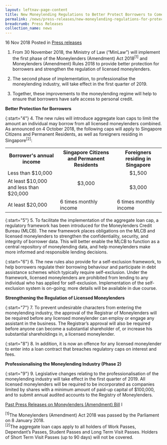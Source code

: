 ```yaml
---
layout: leftnav-page-content
title: New Moneylending Regulations to Better Protect Borrowers to Come Into Force on 30 Nov 2018
permalink: /news/press-releases/new-moneylending-regulations-for-protection-of-borrowers
breadcrumb: Press Releases
collection_name: news
---
```


16 Nov 2018 Posted in [Press releases](/news/press-releases)

1. From 30 November 2018, the Ministry of Law (“MinLaw”) will implement the first phase of the Moneylenders (Amendment) Act 2018<sup>[1]</sup> and Moneylenders (Amendment) Rules 2018 to provide better protection for borrowers and strengthen the regulation of licensed moneylenders.

2. The second phase of implementation, to professionalise the moneylending industry, will take effect in the first quarter of 2019.

3. Together, these improvements to the moneylending regime will help to ensure that borrowers have safe access to personal credit.

**Better Protection for Borrowers**

{:start="4"}
4. The new rules will introduce aggregate loan caps to limit the amount an individual may borrow from all licensed moneylenders combined. As announced on 4 October 2018, the following caps will apply to Singapore Citizens and Permanent Residents, as well as foreigners residing in Singapore<sup>[2]</sup>:

<table class="table-h">
<tr>
<th>Borrower's annual income</th>
<th>Singapore Citizens and Permanent Residents</th>
<th>Foreigners residing in Singapore</th>
</tr>
<tr>
<td>Less than $10,000</td>
<td rowspan="2" align="center">$3,000</td>
<td align="center">$1,500</td>
</tr>

<tr>
<td>At least $10,000 and less than $20,000</td>
<td align="center">$3,000</td>
</tr>

<tr>
<td>At least $20,000</td>
<td>6 times monthly income</td>
<td>6 times monthly income</td>
</tr>

</table>

{:start="5"}
5. To facilitate the implementation of the aggregate loan cap, a regulatory framework has been introduced for the Moneylenders Credit Bureau (MLCB). The new framework places obligations on the MLCB and licensed moneylenders to strengthen the confidentiality, security, and integrity of borrower data. This will better enable the MLCB to function as a central repository of moneylending data, and help moneylenders make more informed and responsible lending decisions.

{:start="6"}
6. The new rules also provide for a self-exclusion framework, to help borrowers regulate their borrowing behaviour and participate in debt assistance schemes which typically require self-exclusion. Under the framework, licensed moneylenders are prohibited from lending to any individual who has applied for self-exclusion. Implementation of the self-exclusion system is on-going; more details will be available in due course.

**Strengthening the Regulation of Licensed Moneylenders**

{:start="7"}
7. To prevent undesirable characters from entering the moneylending industry, the approval of the Registrar of Moneylenders will be required before any licensed moneylender can employ or engage any assistant in the business. The Registrar’s approval will also be required before anyone can become a substantial shareholder of, or increase his substantial shareholdings in, a licensed moneylender.

{:start="8"}
8. In addition, it is now an offence for any licensed moneylender to enter into a loan contract that breaches regulatory caps on interest and fees.

**Professionalising the Moneylending Industry (Phase 2)**

{:start="9"}
9. Legislative changes relating to the professionalisation of the moneylending industry will take effect in the first quarter of 2019. All licensed moneylenders will be required to be incorporated as companies limited by shares with a minimum amount of paid-up capital of $100,000, and to submit annual audited accounts to the Registry of Moneylenders.

[Past Press Releases on Moneylenders (Amendment) Bill](/news/press-releases/moneylenders--amendment--bill) l

<sup>[1]</sup>The Moneylenders (Amendment) Act 2018 was passed by the Parliament on 8 January 2018.  
<sup>[2]</sup>The aggregate loan caps apply to all holders of Work Passes, Dependant’s Passes, Student Passes and Long Term Visit Passes. Holders of Short Term Visit Passes (up to 90 days) will not be covered.
